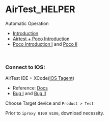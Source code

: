 # AirTest_HELPER
Automatic Operation  
- [Introduction](https://blog.csdn.net/freeking101/article/details/90231285)  
- [Airtest + Poco Introduction](https://airtest.doc.io.netease.com/tutorial/1_quick_start_guide/)
- [Poco Introduction I](https://airtest.doc.io.netease.com/tutorial/3_Poco_introduction/) and [Poco II](https://poco.readthedocs.io/zh_CN/latest/)  


<br>

### Connect to IOS:
AirTest IDE + XCode([IOS Tagent](https://github.com/AirtestProject/IOS-Tagent))  

- Reference: [Docs](https://airtest.doc.io.netease.com/en/IDEdocs/device_connection/4_ios_connection/)  
- [Bug I](https://stackoverflow.com/questions/71480865/xcode-failed-to-register-bundle-identifier) and [Bug II](https://support.macincloud.com/support/solutions/articles/8000086859-resolve-app-name-wants-to-access-key-key-name-in-your-keychain-alert-message#:~:text=You%20may%20be%20prompted%20with%20messages%20such%20as,%3E%20Utilities%20%3E%20Keychain%20Access%20Highlight%20%22Login%22%20Keychain)  

Choose Target device and `Product > Test`  

Prior to `iproxy 8100 8100`, download necessity.

